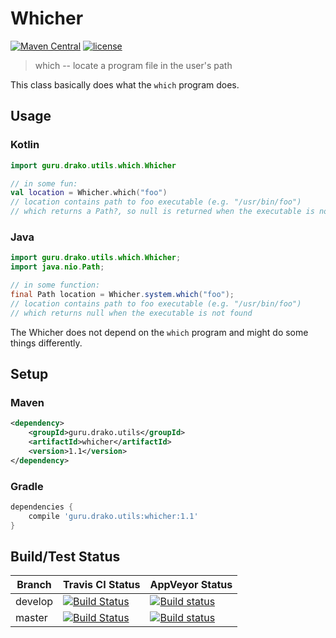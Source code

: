 # Whicher

[![Maven Central](https://img.shields.io/maven-central/v/guru.drako.utils/whicher.svg)](https://repo1.maven.org/maven2/guru/drako/utils/whicher/)
[![license](https://img.shields.io/github/license/Drako/whicher.svg)](http://www.apache.org/licenses/LICENSE-2.0.txt)

> which -- locate a program file in the user's path

This class basically does what the `which` program does.

## Usage

### Kotlin

```kotlin
import guru.drako.utils.which.Whicher

// in some fun:
val location = Whicher.which("foo")
// location contains path to foo executable (e.g. "/usr/bin/foo")
// which returns a Path?, so null is returned when the executable is not found
```

### Java

```java
import guru.drako.utils.which.Whicher;
import java.nio.Path;

// in some function:
final Path location = Whicher.system.which("foo");
// location contains path to foo executable (e.g. "/usr/bin/foo")
// which returns null when the executable is not found
```

The Whicher does not depend on the `which` program and might do
some things differently.

## Setup

### Maven

```xml
<dependency>
    <groupId>guru.drako.utils</groupId>
    <artifactId>whicher</artifactId>
    <version>1.1</version>
</dependency>
```

### Gradle

```groovy
dependencies {
    compile 'guru.drako.utils:whicher:1.1'
}
```

## Build/Test Status

Branch | Travis CI Status | AppVeyor Status
--- | --- | ---
develop | [![Build Status](https://travis-ci.org/Drako/whicher.svg?branch=develop)](https://travis-ci.org/Drako/whicher) | [![Build status](https://ci.appveyor.com/api/projects/status/ubl028x4m33qpukw/branch/develop?svg=true)](https://ci.appveyor.com/project/Drako/whicher/branch/develop)
master | [![Build Status](https://travis-ci.org/Drako/whicher.svg?branch=master)](https://travis-ci.org/Drako/whicher) | [![Build status](https://ci.appveyor.com/api/projects/status/ubl028x4m33qpukw/branch/master?svg=true)](https://ci.appveyor.com/project/Drako/whicher/branch/master)

